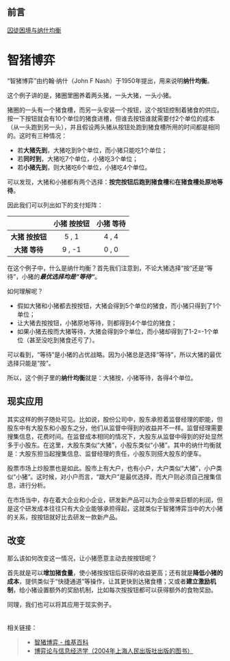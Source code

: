 ## 前言

[囚徒困境与纳什均衡](https://blog.auhaijpan.top/post/qiu-tu-kun-jing-yu-na-shen-jun-heng.html)

# 智猪博弈

“智猪博弈”由约翰·纳什（John F Nash）于1950年提出，用来说明**纳什均衡**。

这个例子讲的是，猪圈里圈养着两头猪，一头大猪，一头小猪。

猪圈的一头有一个猪食槽，而另一头安装一个按钮，这个按钮控制着猪食的供应。按一下按钮就会有10个单位的猪食进槽，但谁去按钮谁就需要付2个单位的成本（从一头跑到另一头），并且假设两头猪从按钮处跑到猪食槽所用的时间都是相同的。这时有三种情况：

- 若**大猪先到**，大猪吃到9个单位，而小猪只能吃1个单位；
- 若**同时到**，大猪吃7个单位，小猪吃3个单位；
- 若**小猪先到**，则大猪吃6个单位，小猪吃4个单位。

可以发现，大猪和小猪都有两个选择：**按完按钮后跑到猪食槽**和**在猪食槽处原地等待**。

因此我们可以列出如下的支付矩阵：


|	|小猪 按按钮|	小猪 等待|
| :---:|:---: |:---:|
|**大猪 按按钮**	|5 , 1	|4 , 4|
|**大猪 等待**	|9 , -1	|0 , 0|

在这个例子中，什么是纳什均衡？首先我们注意到，不论大猪选择“按”还是“等待”，小猪的***最优选择均是“等待“***。

如何理解呢？

- 假如大猪和小猪都去按按钮，大猪会得到5个单位的猪食，而小猪只得到了1个单位；
- 让大猪去按按钮，小猪原地等待，则都得到4个单位的猪食；
- 如果小猪去按而大猪等待，大猪会得到9个单位，而小猪却得到了1-2=-1个单位（甚至没吃到猪食还亏了）。

可以看到，“等待”是小猪的占优战略。因为小猪总是选择“等待”，所以大猪的最优选择只能是“按”。

所以，这个例子里的**纳什均衡**就是：大猪按，小猪等待，各得4个单位。

## 现实应用

其实这样的例子随处可见。比如说，股份公司中，股东承担着监督经理的职能，但股东中有大股东和小股东之分，他们从监督中得到的收益并不一样。监督经理需要搜集信息，花费时间。在监督成本相同的情况下，大股东从监督中得到的好处显然多于小股东。在这里，大股东类似“大猪”，小股东类似“小猪”。其中的纳什均衡就是：大股东担当起搜集信息、监督经理的责任，小股东则搭大股东的便车。

股票市场上炒股票也是如此。股市上有大户，也有小户，大户类似“大猪”，小户类似“小猪”。这时候，对小户而言，“跟大户”是最优选择，而大户则必须自己搜集信息，进行分析。

在市场当中，存在着大企业和小企业，研发新产品可以为企业带来巨额的利润，但是这个研发成本往往只有大企业能够承担得起，这就类似于智猪博弈当中的大小猪的关系，按按钮就好比去研发一款新产品。

## 改变

那么该如何改变这一情况，让小猪愿意主动去按按钮呢？

首先就是可以**增加猪食量**，使小猪按按钮后获得的收益更高；还有就是**降低小猪的成本**，提供类似于“快捷通道”等操作，让其更快到达猪食槽；又或者**建立激励机制**，给小猪设置额外的奖励机制，比如每次按按钮都可以获得额外的食物奖励。

同理，我们也可以将其应用于现实例子。
<br>
<br>
<br>
相关链接：

> - [智猪博弈 - 维基百科](https://zh.wikipedia.org/wiki/%E6%99%BA%E7%8C%AA%E5%8D%9A%E5%BC%88)
> - [博弈论与信息经济学（2004年上海人民出版社出版的图书）](https://baike.baidu.com/item/%E5%8D%9A%E5%BC%88%E8%AE%BA%E4%B8%8E%E4%BF%A1%E6%81%AF%E7%BB%8F%E6%B5%8E%E5%AD%A6/6511723)